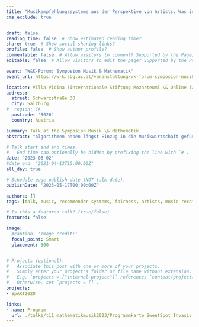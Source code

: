 ```yaml
---
title: "Musikempfehlungssysteme aus der Perspektive von Artists: Was ist fair?"
cms_exclude: true


draft: false
reading_time: false  # Show estimated reading time?
share: true  # Show social sharing links?
profile: false  # Show author profile?
commentable: false  # Allow visitors to comment? Supported by the Page, Post, and Docs content types.
editable: false  # Allow visitors to edit the page? Supported by the Page, Post, and Docs content types.

event: "W&K-Forum: Symposion Musik & Mathematik"
event_url: https://w-k.sbg.ac.at/veranstaltung/wk-forum-symposion-musik-mathematik/

location: Villa Vicina (Internationale Stiftung Mozarteum) \& Online (Webex)
address:
  street: Schwarzstraße 30
  city: Salzburg
#  region: CA
  postcode: '5020'
  country: Austria

summary: Talk at the Symposion Musik \& Mathematik.
abstract: "Algorithmen haben längst Einzug in die Musikwirtschaft gefunden. Musikempfehlungssysteme erleichtern uns die Navigation durch die riesigen Kataloge an Musikaufnahmen: Sie empfehlen uns ähnliche Artists oder welchen Track wir als nächstes hören sollen. Ein ideales Musikempfehlungssystem empfiehlt „der richtigen Person im richtigen Moment die richtige Musik“. Aber was passiert, wenn es nicht *ideal* ist? In diesem Vortrag gehe ich auf die Perspektive von Artists ein. Was halten Artists für fair? Insbesondere präsentiere ich Forschungsergebnisse zu Gender Bias in Musikempfehlungen."

# Talk start and end times.
#   End time can optionally be hidden by prefixing the line with `#`.
date: "2023-06-02"
#date_end: "2021-04-13T15:00:00Z"
all_day: true

# Schedule page publish date (NOT talk date).
publishDate: "2023-05-17T00:00:00Z"

authors: []
tags: [talk, music, recommender systems, fairness, artists, music recommender systems]

# Is this a featured talk? (true/false)
featured: false

image:
  #caption: 'Image credit:'
  focal_point: Smart
  placement: 300


# Projects (optional).
#   Associate this post with one or more of your projects.
#   Simply enter your project's folder or file name without extension.
#   E.g. `projects = ["internal-project"]` references `content/project/deep-learning/index.md`.
#   Otherwise, set `projects = []`.
projects:
- SpART2020

links:
- name: Program
  url: ./talks/t11_mathematikmusik2023/Programmkarte_SweetSpot_Invasiv.pdf
---
```

